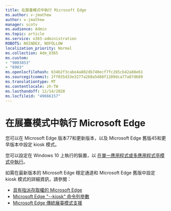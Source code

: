 ```yaml
---
title: 在展臺模式中執行 Microsoft Edge
ms.author: v-jmathew
author: v-jmathew
manager: scotv
ms.audience: Admin
ms.topic: article
ms.service: o365-administration
ROBOTS: NOINDEX, NOFOLLOW
localization_priority: Normal
ms.collection: Adm_O365
ms.custom:
- "9003853"
- "6903"
ms.openlocfilehash: 634b2f3cabe4a802db740ecf7fc265cb42a88e61
ms.sourcegitcommit: 2ff035d33e3277a268a5d88f1209dca77a87d689
ms.translationtype: MT
ms.contentlocale: zh-TW
ms.lasthandoff: 12/14/2020
ms.locfileid: "49666157"
---
```

# <a name="run-microsoft-edge-in-kiosk-mode"></a>在展臺模式中執行 Microsoft Edge

您可以在 Microsoft Edge 版本77和更新版本，以及 Microsoft Edge 舊版45和更早版本中設定 kiosk 模式。

您可以設定在 Windows 10 上執行的裝置，以 [在單一應用程式或多應用程式亭模式中執行](https://go.microsoft.com/fwlink/?linkid=2133659)。

如需在最新版本的 Microsoft Edge 穩定通道和 Microsoft Edge 舊版中設定 kiosk 模式的詳細資訊，請參閱：

- [具有指派存取權的 Microsoft Edge](https://go.microsoft.com/fwlink/?linkid=2133494)
- [Microsoft Edge "--kiosk" 命令列參數](https://go.microsoft.com/fwlink/?linkid=2133724)
- [Microsoft Edge 傳統展臺模式支援](https://go.microsoft.com/fwlink/?linkid=2133725)
